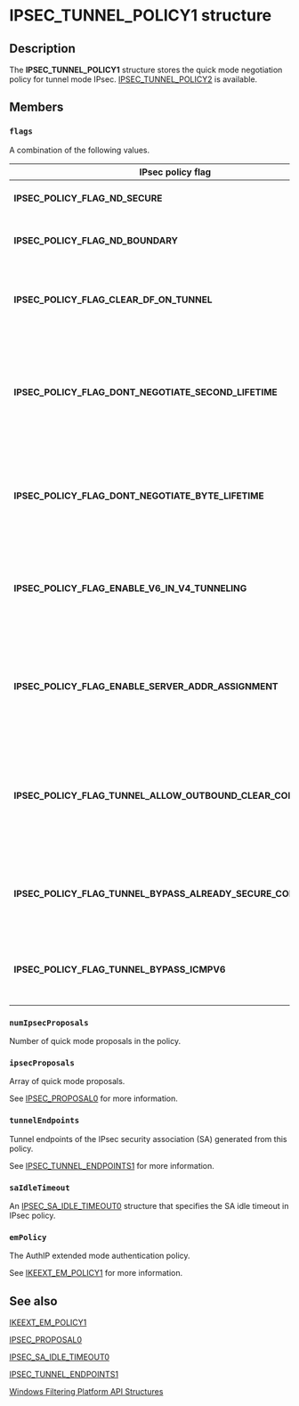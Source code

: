 # IPSEC_TUNNEL_POLICY1 structure

## Description

The **IPSEC_TUNNEL_POLICY1** structure stores the quick mode negotiation policy for tunnel mode IPsec.
[IPSEC_TUNNEL_POLICY2](https://learn.microsoft.com/windows/desktop/api/ipsectypes/ns-ipsectypes-ipsec_tunnel_policy2) is available.

## Members

### `flags`

A combination of the following values.

| IPsec policy flag | Meaning |
| --- | --- |
| **IPSEC_POLICY_FLAG_ND_SECURE** | Do negotiation discovery in secure ring. |
| **IPSEC_POLICY_FLAG_ND_BOUNDARY** | Do negotiation discovery in the untrusted perimeter zone. |
| **IPSEC_POLICY_FLAG_CLEAR_DF_ON_TUNNEL** | Clear the "DontFragment" bit on the outer IP header of an IPsec tunneled packet. |
| **IPSEC_POLICY_FLAG_DONT_NEGOTIATE_SECOND_LIFETIME** | If set, Internet Key Exchange (IKE) will not send the ISAKMP attribute for 'seconds' lifetime during quick mode negotiation. |
| **IPSEC_POLICY_FLAG_DONT_NEGOTIATE_BYTE_LIFETIME** | If set, IKE will not send the ISAKMP attribute for 'byte' lifetime during quick mode negotiation. |
| **IPSEC_POLICY_FLAG_ENABLE_V6_IN_V4_TUNNELING** | Negotiate IPv6 inside IPv4 IPsec tunneling. Applicable only for tunnel mode policy, and supported only by IKEv2. |
| **IPSEC_POLICY_FLAG_ENABLE_SERVER_ADDR_ASSIGNMENT** | Enable calls to RAS VPN server for address assignment. Applicable only for tunnel mode policy, and supported only by IKEv2. |
| **IPSEC_POLICY_FLAG_TUNNEL_ALLOW_OUTBOUND_CLEAR_CONNECTION** | Allow outbound connections to bypass the tunnel policy. Applicable only for tunnel mode policy on a tunnel gateway. Do not set on a tunnel client. |
| **IPSEC_POLICY_FLAG_TUNNEL_BYPASS_ALREADY_SECURE_CONNECTION** | Allow ESP or UDP 500/4500 traffic to bypass the tunnel. Applicable only for tunnel mode policy. |
| **IPSEC_POLICY_FLAG_TUNNEL_BYPASS_ICMPV6** | Allow ICMPv6 traffic to bypass the tunnel. Applicable only for tunnel mode policy. |

### `numIpsecProposals`

Number of quick mode proposals in the policy.

### `ipsecProposals`

Array of quick mode proposals.

See [IPSEC_PROPOSAL0](https://learn.microsoft.com/windows/desktop/api/ipsectypes/ns-ipsectypes-ipsec_proposal0) for more information.

### `tunnelEndpoints`

Tunnel endpoints of the IPsec security association (SA) generated from this policy.

See [IPSEC_TUNNEL_ENDPOINTS1](https://learn.microsoft.com/windows/desktop/api/ipsectypes/ns-ipsectypes-ipsec_tunnel_endpoints1) for more information.

### `saIdleTimeout`

An [IPSEC_SA_IDLE_TIMEOUT0](https://learn.microsoft.com/windows/desktop/api/ipsectypes/ns-ipsectypes-ipsec_sa_idle_timeout0) structure that specifies the SA idle timeout in IPsec policy.

### `emPolicy`

The AuthIP extended mode authentication policy.

See [IKEEXT_EM_POLICY1](https://learn.microsoft.com/windows/desktop/api/iketypes/ns-iketypes-ikeext_em_policy1) for more information.

## See also

[IKEEXT_EM_POLICY1](https://learn.microsoft.com/windows/desktop/api/iketypes/ns-iketypes-ikeext_em_policy1)

[IPSEC_PROPOSAL0](https://learn.microsoft.com/windows/desktop/api/ipsectypes/ns-ipsectypes-ipsec_proposal0)

[IPSEC_SA_IDLE_TIMEOUT0](https://learn.microsoft.com/windows/desktop/api/ipsectypes/ns-ipsectypes-ipsec_sa_idle_timeout0)

[IPSEC_TUNNEL_ENDPOINTS1](https://learn.microsoft.com/windows/win32/api/ipsectypes/ns-ipsectypes-ipsec_tunnel_endpoints1)

[Windows Filtering Platform API Structures](https://learn.microsoft.com/windows/desktop/FWP/fwp-structs)
